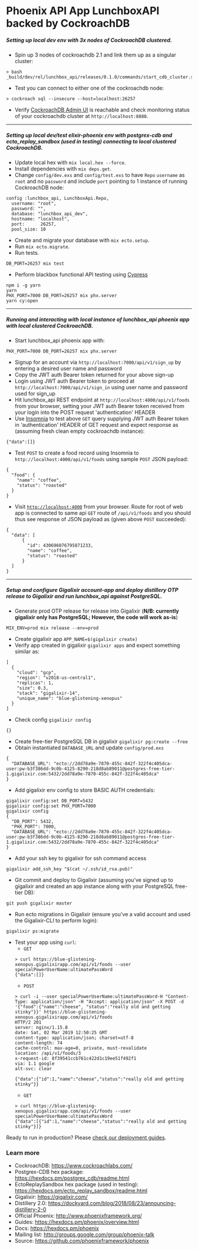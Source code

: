 # Phoenix API App LunchboxAPI backed by CockroachDB
##### Setting up local dev env with 3x nodes of CockroachDB clustered.
  * Spin up 3 nodes of cockroachdb 2.1 and link them up as a singular cluster:
  ```
  > bash _build/dev/rel/lunchbox_api/releases/0.1.0/commands/start_cdb_cluster.sh
  ```
  * Test you can connect to either one of the cockroachdb node:
  ```
  > cockroach sql --insecure --host=localhost:26257
  ```
  * Verify [CockroachDB Admin UI](https://www.cockroachlabs.com/docs/stable/admin-ui-overview-dashboard.html) is reachable and check monitoring status of your cockroachdb cluster at `http://localhost:8080`.
 ---
##### Setting up local dev/test elixir-phoenix env with postgrex-cdb and ecto_replay_sandbox (used in testing) connecting to local clustered CockroachDB.
  * Update local hex with `mix local.hex --force`.
  * Install dependencies with `mix deps.get`.
  * Change `config/dev.exs` and `config/test.exs` to have `Repo` `username` as `root` and no `password` and include `port` pointing to 1 instance of running CockroachDB node:
  ```
  config :lunchbox_api, LunchboxApi.Repo,
    username: "root",
    password: "",
    database: "lunchbox_api_dev",
    hostname: "localhost",
    port:      26257,
    pool_size: 10
  ```
  * Create and migrate your database with `mix ecto.setup`.
  * Run `mix ecto.migrate`.
  * Run tests.
  ```
  DB_PORT=26257 mix test
  ```
  * Perform blackbox functional API testing using [Cypress](https://www.cypress.io/)
  ```
  npm i -g yarn
  yarn
  PHX_PORT=7000 DB_PORT=26257 mix phx.server
  yarn cy:open
  ```
---
##### Running and interacting with local instance of lunchbox_api phoenix app with local clustered CockroachDB.
  * Start lunchbox_api phoenix app with:
  ```
  PHX_PORT=7000 DB_PORT=26257 mix phx.server
  ```
  * Signup for an account via `http://localhost:7000/api/v1/sign_up` by entering a desired user name and password
  * Copy the JWT auth Bearer token returned for your above sign-up
  * Login using JWT auth Bearer token to proceed at `http://localhost:7000/api/v1/sign_in` using user name and password used for sign_up
  * Hit lunchbox_api REST endpoint at `http://localhost:4000/api/v1/foods` from your browser, setting your JWT auth Bearer token received from your login into the POST request 'authentication' HEADER
  * Use [Insomnia](https://insomnia.rest/) to test above `GET` query supplying JWT auth Bearer token in 'authentication' HEADER of GET request and expect response as (assuming fresh clean empty cockroachdb instance):
  ```
  {"data":[]}
  ```
  * Test `POST` to create a food record using Insomnia to `http://localhost:4000/api/v1/foods` using sample `POST` JSON payload:
  ```
  {
    "food": {
      "name": "coffee",
      "status": "roasted"
    }
  }
  ```
  * Visit [`http://localhost:4000`](http://localhost:4000) from your browser. Route for root of web app is connected to same api `GET` route of `/api/v1/foods` and you should thus see response of JSON payload as (given above `POST` succeeded):
  ```
  {
    "data": [
        {
          "id": 430696076795871233,
          "name": "coffee",
          "status": "roasted"
        }
    ]
  }
  ```
---  
##### Setup and configure Gigalixir account-app and deploy distillery OTP release to Gigalixir and run lunchbox_api against PostgreSQL.
  * Generate prod OTP release for release into Gigalixir (**N/B: currently gigalixir only has PostgreSQL; However, the code will work as-is**)
  ```
  MIX_ENV=prod mix release --env=prod
  ```
  * Create gigalixir app `APP_NAME=$(gigalixir create)`
  * Verify app created in gigalixir `gigalixir apps` and expect something similar as:
  ```
  [
    {
      "cloud": "gcp",
      "region": "v2018-us-central1",
      "replicas": 1,
      "size": 0.3,
      "stack": "gigalixir-14",
      "unique_name": "blue-glistening-xenopus"
    }
  ]
  ```
  * Check config `gigalixir config`
  ```
  {}
  ```
  * Create free-tier PostgreSQL DB in gigalixir `gigalixir pg:create --free`
  * Obtain instantiated `DATABASE_URL` and update `config/prod.exs`
  ```
  {
    "DATABASE_URL": "ecto://2dd78a9e-7870-455c-842f-322f4c405dca-user:pw-b3f386dd-9c0b-4125-8290-218d8ab89011@postgres-free-tier-1.gigalixir.com:5432/2dd78a9e-7870-455c-842f-322f4c405dca"
  }
  ```
  * Add gigalixir env config to store BASIC AUTH credentials:
  ```
  gigalixir config:set DB_PORT=5432
  gigalixir config:set PHX_PORT=7000
  gigalixir config
  {
    "DB_PORT": 5432,
    "PHX_PORT": 7000,
    "DATABASE_URL": "ecto://2dd78a9e-7870-455c-842f-322f4c405dca-user:pw-b3f386dd-9c0b-4125-8290-218d8ab89011@postgres-free-tier-1.gigalixir.com:5432/2dd78a9e-7870-455c-842f-322f4c405dca"
  }
  ```
  * Add your ssh key to gigalixir for ssh command access
  ```
  gigalixir add_ssh_key "$(cat ~/.ssh/id_rsa.pub)"
  ```
  * Git commit and deploy to Gigalixir (assuming you've signed up to gigalixir and created an app instance along with your PostgreSQL free-tier DB):
  ```
  git push gigalixir master
  ```
  * Run ecto migrations in Gigalixir (ensure you've a valid account and used the Gigalixir-CLI to perform login):
  ```
  gigalixir ps:migrate
  ```
  * Test your app using `curl`:
    * `GET`
    ```
    > curl https://blue-glistening-xenopus.gigalixirapp.com/api/v1/foods --user specialPowerUserName:ultimatePassWord
    {"data":[]}
    ```
    * `POST`
    ```
    > curl -i --user specialPowerUserName:ultimatePassWord-H "Content-Type: application/json" -H "Accept: application/json" -X POST -d '{"food":{"name":"cheese", "status":"really old and getting stinky"}}' https://blue-glistening-xenopus.gigalixirapp.com/api/v1/foods
    HTTP/2 201
    server: nginx/1.15.8
    date: Sat, 02 Mar 2019 12:50:25 GMT
    content-type: application/json; charset=utf-8
    content-length: 74
    cache-control: max-age=0, private, must-revalidate
    location: /api/v1/foods/3
    x-request-id: 8f39541ccb761c422d1c19ee51f492f1
    via: 1.1 google
    alt-svc: clear
    
    {"data":{"id":1,"name":"cheese","status":"really old and getting stinky"}}
    ```
    * `GET`
    ```
    > curl https://blue-glistening-xenopus.gigalixirapp.com/api/v1/foods --user specialPowerUserName:ultimatePassWord
    {"data":[{"id":1,"name":"cheese","status":"really old and getting stinky"}]}
    ```

Ready to run in production? Please [check our deployment guides](https://hexdocs.pm/phoenix/deployment.html).

### Learn more
  * CockroachDB: https://www.cockroachlabs.com/
  * Postgrex-CDB hex package: https://hexdocs.pm/postgrex_cdb/readme.html
  * EctoReplaySandbox hex package (used in testing): https://hexdocs.pm/ecto_replay_sandbox/readme.html
  * Gigalixir: https://gigalixir.com/
  * Distillery 2.0: https://dockyard.com/blog/2018/08/23/announcing-distillery-2-0
  * Official Phoenix: http://www.phoenixframework.org/
  * Guides: https://hexdocs.pm/phoenix/overview.html
  * Docs: https://hexdocs.pm/phoenix
  * Mailing list: http://groups.google.com/group/phoenix-talk
  * Source: https://github.com/phoenixframework/phoenix